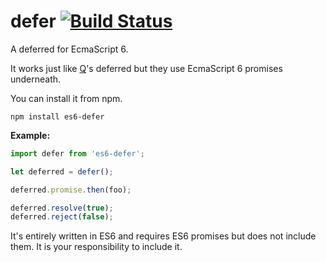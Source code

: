 # defer [![Build Status](https://travis-ci.org/mvader/es6-defer.svg)](https://travis-ci.org/mvader/es6-defer)
A deferred for EcmaScript 6.

It works just like [Q](https://github.com/kriskowal/q)'s deferred but they use EcmaScript 6 promises underneath.

You can install it from npm.
```
npm install es6-defer
```

**Example:**
```javascript
import defer from 'es6-defer';

let deferred = defer();

deferred.promise.then(foo);

deferred.resolve(true);
deferred.reject(false);
```

It's entirely written in ES6 and requires ES6 promises but does not include them. It is your responsibility to include it.
